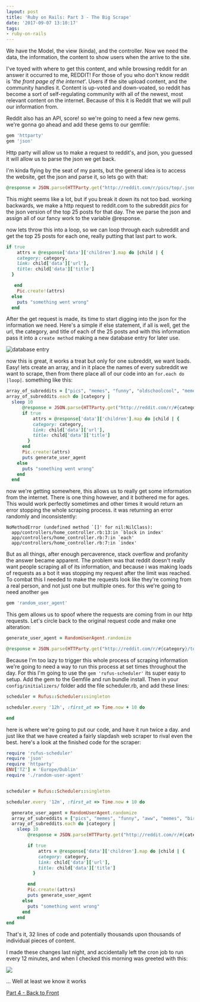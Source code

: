 ```yaml
---
layout: post
title: 'Ruby on Rails: Part 3 - The Big Scrape'
date: '2017-09-07 13:10:17'
tags:
- ruby-on-rails
---
```


We have the Model, the view (kinda), and the controller. Now we need the data, the information, the content to show users when the arrive to the site.

I've toyed with where to get this content, and while browsing reddit for an answer it occurred to me, REDDIT! For those of you who don't know reddit is '*the front page of the internet*'. Users if the site upload content, and the community handles it. Content is up-voted and down-voated, so reddit has become a sort of self-regulating community with all of the newest, most relevant content on the internet. Because of this it is Reddit that we will pull our information from.

Reddit also has an API, score!
so we're going to need a few new gems. we're gonna go ahead and add these gems to our gemfile:

~~~ ruby
gem 'httparty'
gem 'json'
~~~

Http party will allow us to make a request to reddit's, and json, you guessed it will allow us to parse the json we get back.

I'm kinda flying by the seat of my pants, but the general idea is to access the website, get the json and parse it, so lets go with that:
~~~ ruby
@response = JSON.parse(HTTParty.get("http://reddit.com/r/pics/top/.json?limit=25").body)
~~~

This might seems like a lot, but if you break it down its not too bad. working backwards, we make a http request to reddit.com to the subreddit *pics* for the json version of the top 25 posts for that day. The we parse the json and assign all of our fancy work to the variable @response.

now lets throw this into a loop, so we can loop through each subreddit and get the top 25 posts for each one, really putting that last part to work.

~~~ ruby
if true
    attrs = @response['data']['children'].map do |child | {
    category: category,
    link: child['data']['url'],
    title: child['data']['title']
  }

   end
    Pic.create!(attrs)
  else
    puts "something went wrong"
  end
~~~

After the get request is made, its time to start digging into the json for the information we need. Here's a simple if else statement, if all is well, get the url, the category, and title of each of the 25 posts and with this information pass it into a `create method` making a new database entry for later use.

![database entry](https://s3-eu-west-1.amazonaws.com/breenblogbucket/2017/09/Screen-Shot-2017-09-07-at-14.01.35.png)

now this is great, it works a treat but only for one subreddit, we want loads. Easy! lets create an array, and in it place the names of every subreddit we want to scrape, then from there place all of our code into an `for.each do |loop|`.
something like this:

~~~ ruby
array_of_subreddits = ["pics", "memes", "funny", "oldschoolcool", "memes", "birdswitharms"]
array_of_subreddits.each do |category |
  sleep 10
      @response = JSON.parse(HTTParty.get("http://reddit.com/r/#{category}/top/.json?limit=25"}).body)
      if true
          attrs = @response['data']['children'].map do |child | {
          category: category,
          link: child['data']['url'],
          title: child['data']['title']
        }
      end
      Pic.create!(attrs)
      puts generate_user_agent
    else
      puts "something went wrong"
    end
  end
~~~

now we're getting somewhere, this allows us to really get some information from the internet. There is one thing however, and it bothered me for ages. This would work perfectly sometimes and other times it would return an error stopping the whole scraping process. it was returning an error randomly and inconsistently:

~~~ shell
NoMethodError (undefined method `[]' for nil:NilClass):
  app/controllers/home_controller.rb:13:in `block in index'
  app/controllers/home_controller.rb:7:in `each'
  app/controllers/home_controller.rb:7:in `index'
~~~

But as all things, after enough percaverence, stack overflow and profanity the answer became apparent. The problem was that reddit doesn't really want people scraping all of its information, and because i was making loads of requests as a bot it was stopping my request after the limit was reached. To combat this I needed to make the requests look like they're coming from a real person, and not just one but multiple ones. for this we're going to need another `gem`

~~~ ruby
gem 'random_user_agent'
~~~

This gem allows us to spoof where the requests are coming from in our http requests. Let's circle back to the original request code and make one alteration:

~~~ ruby
generate_user_agent = RandomUserAgent.randomize

@response = JSON.parse(HTTParty.get("http://reddit.com/r/#{category}/top/.json?limit=25", headers: {"User-Agent" => generate_user_agent}).body)

~~~

Because I'm too lazy to trigger this whole process of scraping information we're going to need a way to run this process at set times throughout the day. For this I'm going to use the `gem 'rufus-scheduler'` its super easy to setup. Add the gem to the Gemfile and run bundle install. Then in your `config/initializers/` folder add the file scheduler.rb, and add these lines:

~~~ ruby
scheduler = Rufus::Scheduler::singleton

scheduler.every '12h', :first_at => Time.now + 10 do

end
~~~

here is where we're going to put our code, and have it run twice a day. and just like that we have created a fairly slapdash web scraper to rival even the best. here's a look at the finished code for the scraper:

~~~ ruby
require 'rufus-scheduler'
require 'json'
require 'httparty'
ENV['TZ'] = 'Europe/Dublin'
require './random-user-agent'


scheduler = Rufus::Scheduler::singleton

scheduler.every '12m', :first_at => Time.now + 10 do

  generate_user_agent = RandomUserAgent.randomize
  array_of_subreddits = ["pics", "memes", "funny", "aww", "memes", "birdswitharms"]
  array_of_subreddits.each do |category |
    sleep 10
        @response = JSON.parse(HTTParty.get("http://reddit.com/r/#{category}/top/.json?limit=25", headers: {"User-Agent" => generate_user_agent}).body)

        if true
            attrs = @response['data']['children'].map do |child | {
            category: category,
            link: child['data']['url'],
            title: child['data']['title']
          }

        end
        Pic.create!(attrs)
        puts generate_user_agent
      else
        puts "something went wrong"
      end
    end
end
~~~ 

That's it, 32 lines of code and potentially thousands upon thousands of individual pieces of content.

I made these changes last night, and accidentally left the cron job to run every 12 minutes, and when I checked this morning was greeted with this:

![](https://s3-eu-west-1.amazonaws.com/breenblogbucket/2017/09/Screen-Shot-2017-09-07-at-14.04.49.png)

... Well at least we know it works

[Part 4 - Back to Front](https://breenblog.herokuapp.com/ruby-on-rails-part-4-back-to-front/)






